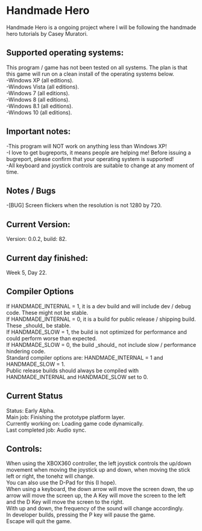 # Handmade Hero
Handmade Hero is a ongoing project where I will be following the handmade hero tutorials by Casey Muratori.<br>
<h2>Supported operating systems:</h2>
This program / game has not been tested on all systems. The plan is that this game will run on a clean install of the operating systems below.<br>
-Windows XP (all editions).<br>
-Windows Vista (all editions).<br>
-Windows 7 (all editions).<br>
-Windows 8 (all editions).<br>
-Windows 8.1 (all editions).<br>
-Windows 10 (all editions).<br>
<h2>Important notes:</h2>
-This program will NOT work on anything less than Windows XP!<br>
-I love to get bugreports, it means people are helping me! Before issuing a bugreport, please confirm that your operating system is supported!<br>
-All keyboard and joystick controls are suitable to change at any moment of time.<br>
<h2>Notes / Bugs</h2>
-[BUG] Screen flickers when the resolution is not 1280 by 720.<br>
<h2>Current Version:</h2>
Version: 0.0.2, build: 82.<br>
<h2>Current day finished:</h2>
Week 5, Day 22.<br>
<h2>Compiler Options</h2>
If HANDMADE_INTERNAL = 1, it is a dev build and will include dev / debug code. These might not be stable.<br>
If HANDMADE_INTERNAL = 0, it is a build for public release / shipping build. These _should_ be stable.<br>
If HANDMADE_SLOW = 1, the build is not optimized for performance and could perform worse than expected.<br>
If HANDMADE_SLOW = 0, the build _should_ not include slow / performance hindering code.<br>
Standard compiler options are: HANDMADE_INTERNAL = 1 and HANDMADE_SLOW = 1.<br>
Public release builds should always be compiled with HANDMADE_INTERNAL and HANDMADE_SLOW set to 0.<br>
<h2>Current Status</h2>
Status: Early Alpha.<br>
Main job: Finishing the prototype platform layer.<br>
Currently working on: Loading game code dynamically.<br>
Last completed job: Audio sync.<br>
<h2>Controls:</h2>
When using the XBOX360 controller, the left joystick controls the up/down movement when moving the joystick up and down, when moving the stick left or right, the tonehz will change.<br>
You can also use the D-Pad for this (I hope).<br>
When using a keyboard, the down arrow will move the screen down, the up arrow will move the screen up, the A Key will move the screen to the left and the D Key will move the screen to the right.<br>
With up and down, the frequency of the sound will change accordingly.<br>
In developer builds, pressing the P key will pause the game.<br>
Escape will quit the game.
